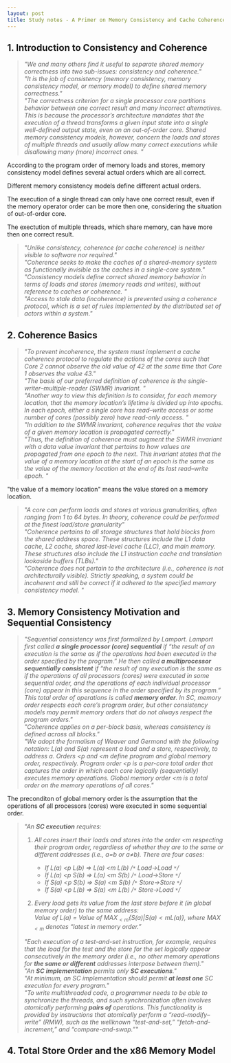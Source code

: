 ```yaml
---
layout: post
title: Study notes - A Primer on Memory Consistency and Cache Coherence
---
```


## 1. Introduction to Consistency and Coherence

> _"We and many others find it useful to separate shared memory correctness into two sub-issues: consistency and coherence."_  
> _"It is the job of consistency (memory consistency, memory consistency model, or memory model) to define shared memory correctness."_  
> _"The correctness criterion for a single processor core partitions behavior between one correct result and many incorrect alternatives. This is because the processor’s architecture mandates that the execution of a thread transforms a given input state into a single well-defined output state, even on an out-of-order core. Shared memory consistency models, however, concern the loads and stores of multiple threads and usually allow many correct executions while disallowing many (more) incorrect ones. "_  

According to the program order of memory loads and stores, memory consistency model defines several actual orders which are all correct.  

Different memory consistency models define different actual orders.  

The execution of a single thread can only have one correct result, even if the memory operator order can be more then one, considering the situation of out-of-order core.  

The exectution of multiple threads, which share memory, can have more then one correct result.  

> _"Unlike consistency, coherence (or cache coherence) is neither visible to software nor required."_  
> _"Coherence seeks to make the caches of
a shared-memory system as functionally invisible as the caches in a single-core system."_  
> _"Consistency models define correct shared memory behavior in terms of loads and stores (memory
reads and writes), without reference to caches or coherence. "_  
> _"Access to stale data (incoherence) is prevented using a coherence protocol, which is a set of rules implemented by the distributed set of actors within a system."_  

## 2. Coherence Basics

> _"To prevent incoherence, the system must implement a cache coherence protocol to regulate the actions of the cores such that Core 2 cannot observe the old value of 42 at the same time that Core 1 observes the value 43."_  
> _"The basis of our preferred definition of coherence is the single-writer–multiple-reader (SWMR)
invariant. "_  
> _"Another way to view this definition is to consider, for each memory location, that the memory location’s lifetime is divided up into epochs. In each epoch, either a single core has read–write access or some number of cores (possibly zero) have read-only access. "_  
> _"In addition to the SWMR invariant, coherence requires that the value of a given memory location is propagated correctly."_  
> _"Thus, the definition of coherence must augment the SWMR invariant with a data value invariant that pertains to how values are propagated from one epoch to the next. This invariant states that the value of a memory location at the start of an epoch is the same as the value of the memory location at the end of its last read–write epoch. "_  

"the value of a memory location" means the value stored on a memory location.

> _"A core can perform loads and stores at various granularities, often ranging from 1 to 64 bytes. In theory, coherence could be performed at the finest load/store granularity"_  
> _"Coherence pertains to all storage structures that hold blocks from the shared address space. These structures include the L1 data cache, L2 cache, shared last-level cache (LLC), and main memory. These structures also include the L1 instruction cache and translation lookaside buffers (TLBs)."_  
> _"Coherence does not pertain to the architecture (i.e., coherence is not architecturally visible). Strictly speaking, a system could be incoherent and still be correct if it adhered to the specified memory consistency model. "_  

## 3. Memory Consistency Motivation and Sequential Consistency

> _"Sequential consistency was first formalized by Lamport. Lamport first called __a single processor (core) sequential__ if “the result of an execution is the same as if the operations had been executed in the order specified by the program.” He then called __a multiprocessor sequentially consistent__ if “the result of any execution is the same as if the operations of all processors (cores) were executed in some sequential order, and the operations of each individual processor (core) appear in this sequence in the order specified by its program.” This total order of operations is called __memory order__. In SC, memory order respects each core’s program order, but other consistency models may permit memory orders that do not always respect the program orders."_  
> _"Coherence applies on a per-block basis, whereas consistency is defined across all blocks."_  
> _"We adopt the formalism of Weaver and Germond with the following notation: L(a) and S(a) represent a load and a store, respectively, to address a. Orders <p and <m define program and global memory order, respectively. Program order <p is a per-core total order that captures the order in which each core logically (sequentially) executes memory operations. Global memory order <m is a total order on the memory operations of all cores."_  

The preconditon of global memory order is the assumption that the operations of all processors (cores) were executed in some sequential order.  

> _"An __SC execution__ requires:_
>  
> 1. _All cores insert their loads and stores into the order <m respecting their program order, regardless of whether they are to the same or different addresses (i.e., a=b or a≠b). There are four cases:_  
>
>    * _If L(a) <p L(b) ⇒ L(a) <m L(b) /`*` Load→Load `*`/_  
>    * _If L(a) <p S(b) ⇒ L(a) <m S(b) /`*` Load→Store `*`/_  
>    * _If S(a) <p S(b) ⇒ S(a) <m S(b) /`*` Store→Store `*`/_  
>    * _If S(a) <p L(b) ⇒ S(a) <m L(b) /`*` Store→Load `*`/_  
>
> 2. _Every load gets its value from the last store before it (in global memory order) to the same address:_  
> _Value of L(a) = Value of $MAX_{<m} \{S(a) | S(a) <m L(a)\}$, where $MAX_{<m}$ denotes “latest in memory order.”_  
>
> _"Each execution of a test-and-set instruction, for example, requires that the load for the test and the store for the set logically appear consecutively in the memory order (i.e., no other memory operations for __the same or different__ addresses interpose between them)."_  
> _"An __SC implementation__ permits only __SC executions__."_  
> _"At minimum, an SC implementation should permit __at least one__ SC execution for every program."_  
> _"To write multithreaded code, a programmer needs to be able to synchronize the threads, and such synchronization often involves atomically performing __pairs of__ operations. This functionality is provided by instructions that atomically perform a “read–modify–write” (RMW), such as the wellknown “test-and-set,” “fetch-and-increment,” and “compare-and-swap.”"_  

## 4. Total Store Order and the x86 Memory Model
